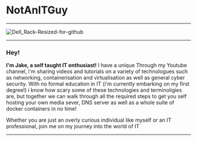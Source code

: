 # NotAnITGuy

---

![Dell_Rack-Resized-for-github](https://github.com/user-attachments/assets/9cd5b418-fe2b-4adf-8324-acad10d3b499)

---   

### Hey!

 **I'm Jake, a self taught IT enthusiast!** I have a unique Through my Youtube channel, i'm sharing videos and tutorials on a variety of technologues such as 
 networking, containerisation and virtualisation as well as general cyber security. With no formal education in IT (i'm currently embarking on 
 my first degree!) i know how scary some of these technologies and terminoligies are, but together we can walk through all the required steps to 
 get you self hosting your own media sever, DNS server as well as a whole suite of docker containers in no time! 
 
 Whether you are just an overly curious individual like myself or an IT professional, join me on my journey into the world of IT

---
